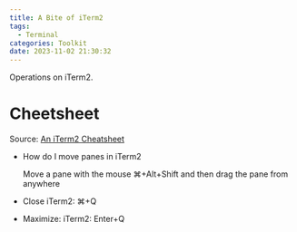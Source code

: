 ```yaml
---
title: A Bite of iTerm2
tags:
  - Terminal
categories: Toolkit
date: 2023-11-02 21:30:32
---
```





Operations on iTerm2.

<!--more-->

# Cheetsheet

Source: [An iTerm2 Cheatsheet](https://gist.github.com/squarism/ae3613daf5c01a98ba3a)

* How do I move panes in iTerm2

  Move a pane with the mouse ⌘+Alt+Shift and then drag the pane from anywhere

* Close iTerm2: ⌘+Q

* Maximize: iTerm2: Enter+Q
